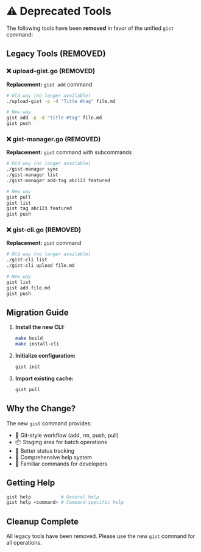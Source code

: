 # ⚠️ Deprecated Tools

The following tools have been **removed** in favor of the unified `gist` command:

## Legacy Tools (REMOVED)

### ❌ upload-gist.go (REMOVED)
**Replacement:** `gist add` command
```bash
# Old way (no longer available)
./upload-gist -p -d "Title #tag" file.md

# New way
gist add -p -d "Title #tag" file.md
gist push
```

### ❌ gist-manager.go (REMOVED)
**Replacement:** `gist` command with subcommands
```bash
# Old way (no longer available)
./gist-manager sync
./gist-manager list
./gist-manager add-tag abc123 featured

# New way
gist pull
gist list
gist tag abc123 featured
gist push
```

### ❌ gist-cli.go (REMOVED)
**Replacement:** `gist` command
```bash
# Old way (no longer available)
./gist-cli list
./gist-cli upload file.md

# New way
gist list
gist add file.md
gist push
```

## Migration Guide

1. **Install the new CLI:**
   ```bash
   make build
   make install-cli
   ```

2. **Initialize configuration:**
   ```bash
   gist init
   ```

3. **Import existing cache:**
   ```bash
   gist pull
   ```

## Why the Change?

The new `gist` command provides:
- 🎯 Git-style workflow (add, rm, push, pull)
- 📦 Staging area for batch operations
- 🔄 Better status tracking
- 📝 Comprehensive help system
- 🚀 Familiar commands for developers

## Getting Help

```bash
gist help           # General help
gist help <command> # Command-specific help
```

## Cleanup Complete

All legacy tools have been removed. Please use the new `gist` command for all operations.